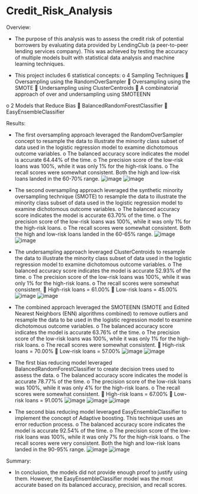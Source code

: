 # Credit_Risk_Analysis



Overview:


-	The purpose of this analysis was to assess the credit risk of potential borrowers by evaluating data provided by LendingClub (a peer-to-peer lending services company). This was achieved by testing the accuracy of multiple models built with statistical data analysis and machine learning techniques.


-	This project includes 6 statistical concepts:
o	4 Sampling Techniques
  	Oversampling using the RandomOverSampler
  	Oversampling using the SMOTE
  	Undersampling using ClusterCentroids
  	A combinatorial approach of over and undersampling using SMOTEENN

o	2 Models that Reduce Bias
  	BalancedRandomForestClassifier
  	EasyEnsembleClassifier
  
  
  
Results:


-	The first oversampling approach leveraged the RandomOverSampler concept to resample the data to illustrate the minority class subset of data used in the logistic regression model to examine dichotomous outcome variables.
  o	The balanced accuracy score indicates the model is accurate 64.44% of the time.
  o	The precision score of the low-risk loans was 100%, while it was only 1% for the high-risk loans.
  o	The recall scores were somewhat consistent. Both the high and low-risk loans landed in the 60-70% range.
![image](https://user-images.githubusercontent.com/96176817/167279543-090261f4-cc2e-4938-a438-b8515f916271.png)
![image](https://user-images.githubusercontent.com/96176817/167279546-478a5119-4278-4a3a-a990-7f329edbd1f0.png)

-	The second oversampling approach leveraged the synthetic minority oversampling technique (SMOTE) to resample the data to illustrate the minority class subset of data used in the logistic regression model to examine dichotomous outcome variables.
  o	The balanced accuracy score indicates the model is accurate 63.70% of the time.
  o	The precision score of the low-risk loans was 100%, while it was only 1% for the high-risk loans.
  o	The recall scores were somewhat consistent. Both the high and low-risk loans landed in the 60-65% range.
![image](https://user-images.githubusercontent.com/96176817/167279558-1fb5d7ad-913c-401d-b326-ddc63e63f09a.png)
![image](https://user-images.githubusercontent.com/96176817/167279561-11052f5f-b0eb-4876-82b7-fae420df0fee.png)

-	The undersampling approach leveraged ClusterCentroids to resample the data to illustrate the minority class subset of data used in the logistic regression model to examine dichotomous outcome variables.
  o	The balanced accuracy score indicates the model is accurate 52.93% of the time.
  o	The precision score of the low-risk loans was 100%, while it was only 1% for the high-risk loans.
  o	The recall scores were somewhat consistent.
    	High-risk loans = 61.00%
    	Low-risk loans = 45.00%
![image](https://user-images.githubusercontent.com/96176817/167279576-d3837b91-358f-4145-ade8-6118d1d6f423.png)
![image](https://user-images.githubusercontent.com/96176817/167279578-bac3ac50-6f89-4714-92e6-48b20efd1d22.png)

-	The combined approach leveraged the SMOTEENN (SMOTE and Edited Nearest Neighbors (ENN) algorithms combined) to remove outliers and resample the data to be used in the logistic regression model to examine dichotomous outcome variables.
  o	The balanced accuracy score indicates the model is accurate 63.76% of the time.
  o	The precision score of the low-risk loans was 100%, while it was only 1% for the high-risk loans.
  o	The recall scores were somewhat consistent.
    	High-risk loans = 70.00%
    	Low-risk loans = 57.00%
![image](https://user-images.githubusercontent.com/96176817/167279587-ae561122-de9e-45b9-b54f-7f023836027c.png)
![image](https://user-images.githubusercontent.com/96176817/167279592-c38169e5-b0d0-4c7d-96cf-2ccb8c2603bf.png)

-	The first bias reducing model leveraged BalancedRandomForestClassifier to create decision trees used to assess the data.
  o	The balanced accuracy score indicates the model is accurate 78.77% of the time.
  o	The precision score of the low-risk loans was 100%, while it was only 4% for the high-risk loans.
  o	The recall scores were somewhat consistent.
    	High-risk loans = 67.00%
    	Low-risk loans = 91.00%
![image](https://user-images.githubusercontent.com/96176817/167279612-55465c29-00df-43b0-b60d-1140b267c1a6.png)
![image](https://user-images.githubusercontent.com/96176817/167279618-40b5db32-46d6-476d-b5bd-4698de03266b.png)
![image](https://user-images.githubusercontent.com/96176817/167279628-f36d15bd-7891-45fb-8aa4-c399d5c04e02.png)

-	The second bias reducing model leveraged EasyEnsembleClassifier to implement the concept of Adaptive boosting. This technique uses an error reduction process.
  o	The balanced accuracy score indicates the model is accurate 92.54% of the time.
  o	The precision score of the low-risk loans was 100%, while it was only 7% for the high-risk loans.
  o	The recall scores were very consistent. Both the high and low-risk loans landed in the 90-95% range.
![image](https://user-images.githubusercontent.com/96176817/167279643-661049a5-e785-4f2d-bbea-d7a8a7c3405c.png)
![image](https://user-images.githubusercontent.com/96176817/167279647-15911ea5-983b-47ba-ac17-cb32a4cf0c02.png)



Summary:


-	In conclusion, the models did not provide enough proof to justify using them. However, the EasyEnsembleClassifier model was the most accurate based on its balanced accuracy, precision, and recall scores.
